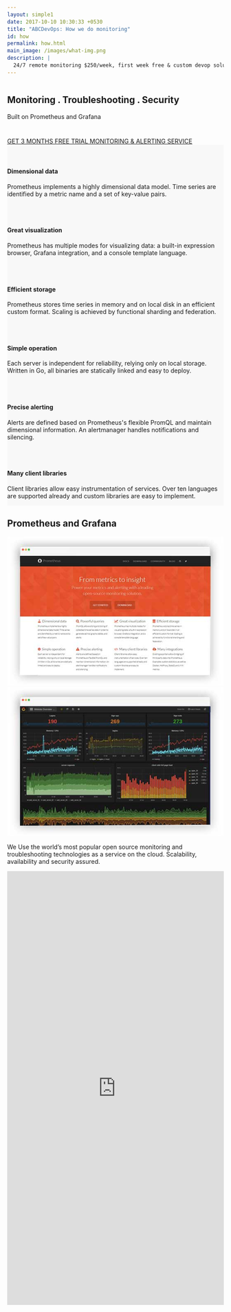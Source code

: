 ```yaml
---
layout: simple1 
date: 2017-10-10 10:30:33 +0530
title: "ABCDevOps: How we do monitoring"
id: how
permalink: how.html
main_image: /images/what-img.png
description: |
  24/7 remote monitoring $250/week, first week free & custom devop solutions
---
```

<div class="monitoring-banner">
   <div class="ui grid container center aligned">
      <div class="banner-txt sixteen wide mobile sixteen wide computer column">
         <div class="text-banner">
            <h2>Monitoring <b>.</b> <span>Troubleshooting</span> <b>.</b> Security</h2>
            <span>Built on Prometheus and Grafana</span>
            <div class="wrap-div" style="margin-top:40px;">
                <a href="#how-form" class="button">GET 3 MONTHS FREE TRIAL MONITORING & ALERTING SERVICE</a>
            </div>
         </div>
      </div>
   </div>
</div>
<div class="features-monitoring" style="background-color:#f8f8f8">
     <div class="ui container inner-content-page">
        <div class="ui grid">
            <div class="three column row  stackable">
                <div class="column ssec">
                   <i class="fa fa-flask"></i>
                    <br><br>
                    <h4> Dimensional data</h4>
                    <p>Prometheus implements a highly dimensional data model. Time series are identified by a metric name and a set of key-value pairs.</p>
                </div>
                <div class="column ssec">
                   <i class="fa fa-line-chart"></i>
                    <br><br>
                    <h4> Great visualization</h4>
                    <p>Prometheus has multiple modes for visualizing data: a built-in expression browser, Grafana integration, and a console template language.</p>
                </div>
                <div class="column ssec">
                   <i class="fa fa-database"></i>
                    <br><br>
                    <h4>  Efficient storage</h4>
                    <p>Prometheus stores time series in memory and on local disk in an efficient custom format. Scaling is achieved by functional sharding and federation.</p>
                </div>
            </div>
            <div class="three column row  stackable">
                <div class="column ssec">
                   <i class="fa fa-cog"></i>
                    <br><br>
                    <h4>  Simple operation</h4>
                    <p>Each server is independent for reliability, relying only on local storage. Written in Go, all binaries are statically linked and easy to deploy.</p>
                </div>
                <div class="column ssec">
                   <i class="fa fa-warning"></i>
                    <br><br>
                    <h4> Precise alerting</h4>
                    <p>Alerts are defined based on Prometheus's flexible PromQL and maintain dimensional information. An alertmanager handles notifications and silencing.</p>
                </div>
                <div class="column ssec">
                   <i class="fa fa-code"></i>
                    <br><br>
                    <h4>Many client libraries</h4>
                    <p>Client libraries allow easy instrumentation of services. Over ten languages are supported already and custom libraries are easy to implement.</p>
                </div>
            </div>
        </div>
    </div>  
</div> 

<div class="prom-graf-sec bg-white">
   <div class="ui container inner-content-page">
    <div class="ui grid middle center aligned">
        <div class="sixteen wide computer sixteen wide mobile sixteen wide tablet column">
                <div class="wrap-div">
                    <h2>Prometheus and Grafana</h2>
                </div>
        </div>
        <div class="eight wide computer sixteen wide mobile column eight wide tablet ">
            <img src="/images/prometheus11.jpg" class="prometheus" alt="prometheus">
        </div>
        <div class="eight wide computer sixteen wide mobile column eight wide tablet">
            <img src="/images/grafana11.jpg" class="grafana" alt="grafana">
        </div>
        <div class="fourteen wide computer sixteen wide mobile column eight wide tablet center aligned">
          <p>We Use the world’s most popular open source monitoring and troubleshooting technologies as a service on the cloud. Scalability, availability and security assured.</p>
        </div>  
    </div>
   </div>
</div>

<!-- <div class="prom-graf-sec modern-sec" style="background-color:#f8f8f8">
   <div class="ui container inner-content-page">
    <div class="ui grid middle aligned">
        <div class="eight wide computer sixteen wide mobile sixteen wide tablet column">
                <div class="wrap-div">
                    <h3>Modern</h3>
                    <p>Works with your technology stack with out-of-the-box integrations with cloud, containers, incident management platforms, and more.</p>
                </div>
        </div>
        <div class="eight wide computer sixteen wide mobile column eight wide tablet ">
            <div class="section_box home_box">
               <div class="img-left"><div class="sliding-background"></div></div>
            </div>
        </div>
    </div>
   </div>
</div> -->

<!-- <section class="bg-dark inner-content-page">
<div class="ui container">
        <div class="expanded bg-dark ui grid">
            <div class="three column row text-white stackable">
                <div class="column text-center">
                    <img src="../images/ico1.png" alt="git"><br><br>
                    Implement repository changes using Gitflow workflow<br><br>
                </div>
                <div class="column text-center">
                    <img src="../images/ico2.png" alt="git"><br><br>
                    Implement deployment process<br><br><br>
                </div>
                <div class="column text-center">
                    <img src="../images/ico3.png" alt="git"><br><br>
                    Implement Infrastructure Monitoring and Alerting on the critical production infrastructure
                </div>
            </div>
            <div class="three column row text-white stackable">
                <div class="column text-center">
                    <img src="../images/ico4.png" alt="git"><br><br>
                    Implement Full-Stack and Application Monitoring and Alerting on critical and noncritical infrastructure
                </div>
                <div class="column text-center">
                    <img src="../images/ico5.png" alt="git"><br><br>
                    Implement Log Management<br><br><br>
                </div>
                <div class="column text-center">
                    <img src="../images/ico6.png" alt="git"><br><br>
                    Server / Deployment Automation<br><br><br>
                </div>
            </div>
        </div>
</div>
</section> -->
<div class="formsec"  id="how-form">
    <div class="ui centered grid ">
        <div class="ten wide computer sixteen wide mobile column">
            <iframe src="https://docs.google.com/forms/d/e/1FAIpQLSe3f4Eq1LcJQarQ1snsSLna900VQY4t1lPD1KOd5BW6zQRKjQ/viewform?embedded=true"  height="1010" frameborder="0" marginheight="0" marginwidth="0" style="width:100%;">Loading...</iframe>
        </div>
    </div>
</div>